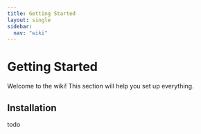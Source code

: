```yaml
---
title: Getting Started
layout: single
sidebar:
  nav: "wiki"
---
```


# Getting Started

Welcome to the wiki! This section will help you set up everything.

## Installation

todo
